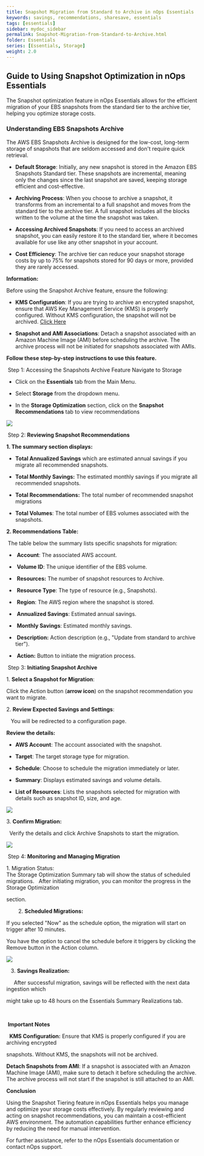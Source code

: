 ```yaml
---
title: Snapshot Migration from Standard to Archive in nOps Essentials
keywords: savings, recommendations, sharesave, essentials
tags: [essentials]
sidebar: mydoc_sidebar
permalink: Snapshot-Migration-from-Standard-to-Archive.html
folder: Essentials
series: [Essentials, Storage]
weight: 2.0
---
```


## Guide to Using Snapshot Optimization in nOps Essentials

The Snapshot optimization feature in nOps Essentials allows for the efficient migration of your EBS snapshots from the standard tier to the archive tier, helping you optimize storage costs. 


### Understanding EBS Snapshots Archive

The AWS EBS Snapshots Archive is designed for the low-cost, long-term storage of snapshots that are seldom accessed and don't require quick retrieval.

- **Default Storage**: Initially, any new snapshot is stored in the Amazon EBS Snapshots Standard tier. These snapshots are incremental, meaning only the changes since the last snapshot are saved, keeping storage efficient and cost-effective.

- **Archiving Process**: When you choose to archive a snapshot, it transforms from an incremental to a full snapshot and moves from the standard tier to the archive tier. A full snapshot includes all the blocks written to the volume at the time the snapshot was taken.

- **Accessing Archived Snapshots**: If you need to access an archived snapshot, you can easily restore it to the standard tier, where it becomes available for use like any other snapshot in your account.

- **Cost Efficiency**: The archive tier can reduce your snapshot storage costs by up to 75% for snapshots stored for 90 days or more, provided they are rarely accessed.

**Information:**

Before using the Snapshot Archive feature, ensure the following:

- **KMS Configuration**: If you are trying to archive an encrypted snapshot, ensure that AWS Key Management Service (KMS) is properly configured. Without KMS configuration, the snapshot will not be archived. [Click Here](https://help.nops.io/essentials-stack.html#run-additional-stack-for-kms-keys-access)

- **Snapshot and AMI Associations**: Detach a snapshot associated with an Amazon Machine Image (AMI) before scheduling the archive. The archive process will not be initiated for snapshots associated with AMIs.

**Follow these step-by-step instructions to use this feature.**

 Step 1: Accessing the Snapshots Archive Feature Navigate to Storage

- Click on the **Essentials** tab from the Main Menu.

- Select **Storage** from the dropdown menu.

- In the **Storage Optimization** section, click on the **Snapshot Recommendations** tab to view recommendations

![](https://nops-help-site-assets.s3.amazonaws.com/snapshots/1.png)

 Step 2:  **Reviewing Snapshot Recommendations**

**1. The summary section displays:** 

- **Total Annualized Savings** which are estimated annual savings if you migrate all recommended snapshots.

- **Total Monthly Savings:** The estimated monthly savings if you migrate all recommended snapshots.

- **Total Recommendations:** The total number of recommended snapshot migrations 

- **Total Volumes**: The total number of EBS volumes associated with the snapshots.

**2. Recommendations Table:**

 The table below the summary lists specific snapshots for migration:

-  **Account**: The associated AWS account.

-  **Volume ID**: The unique identifier of the EBS volume.

-  **Resources:** The number of snapshot resources to Archive.

-  **Resource Type**: The type of resource (e.g., Snapshots).

-  **Region**: The AWS region where the snapshot is stored.

-  **Annualized Savings**: Estimated annual savings.

-  **Monthly Savings**: Estimated monthly savings.

-  **Description:** Action description (e.g., "Update from standard to archive tier").

-  **Action:** Button to initiate the migration process.

 Step 3: **Initiating Snapshot Archive**

1\. **Select a Snapshot for Migration**:

Click the Action button (**arrow icon**) on the snapshot recommendation you want to migrate.

2\. **Review Expected Savings and Settings**:

   You will be redirected to a configuration page.

**Review the details:**

- **AWS Account**: The account associated with the snapshot.

- **Target**: The target storage type for migration.

- **Schedule**: Choose to schedule the migration immediately or later.

- **Summary**: Displays estimated savings and volume details.

- **List of Resources**: Lists the snapshots selected for migration with details such as snapshot ID, size, and age.

![](https://nops-help-site-assets.s3.amazonaws.com/snapshots/2.png)

3\. **Confirm Migration:**

  Verify the details and click Archive Snapshots to start the migration.

![](https://nops-help-site-assets.s3.amazonaws.com/snapshots/3.png)

 Step 4: **Monitoring and Managing Migration**

1\. Migration Status:\
The Storage Optimization Summary tab will show the status of scheduled migrations.   After initiating migration, you can monitor the progress in the Storage Optimization 

section.

        2. **Scheduled Migrations:**

If you selected "Now" as the schedule option, the migration will start on trigger after 10 minutes.

You have the option to cancel the schedule before it triggers by clicking the Remove button in the Action column.

![](https://nops-help-site-assets.s3.amazonaws.com/snapshots/4.png)

   3. **Savings Realization:**

     After successful migration, savings will be reflected with the next data ingestion which 

might take up to 48 hours on the Essentials Summary Realizations tab.

  

 **Important Notes**

  **KMS Configuration:** Ensure that KMS is properly configured if you are archiving encrypted 

snapshots. Without KMS, the snapshots will not be archived.

**Detach Snapshots from AMI**: If a snapshot is associated with an Amazon Machine Image (AMI), make sure to detach it before scheduling the archive. The archive process will not start if the snapshot is still attached to an AMI.

**Conclusion**

Using the Snapshot Tiering feature in nOps Essentials helps you manage and optimize your storage costs effectively. By regularly reviewing and acting on snapshot recommendations, you can maintain a cost-efficient AWS environment. The automation capabilities further enhance efficiency by reducing the need for manual intervention.

For further assistance, refer to the nOps Essentials documentation or contact nOps support.
